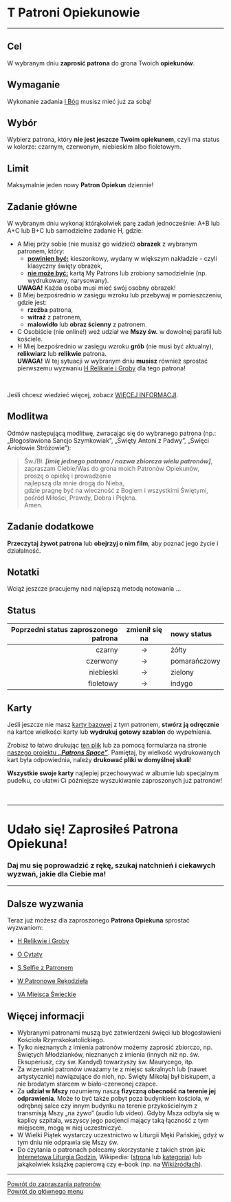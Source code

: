 # <span class="status status-list"><span class="status status-yellow">T</span> Patroni Opiekunowie</span>
---
## Cel
W <span class="selected-day-info">wybranym dniu</span> **zaprosić patrona** do grona Twoich **opiekunów**.
## Wymaganie
Wykonanie zadania [<span class="status status-list"><span class="status status-god">I</span> Bóg</span>](bog.md) musisz mieć już za sobą!
## Wybór
Wybierz patrona, który **nie jest jeszcze Twoim opiekunem**, czyli ma status w kolorze: <span class="status status-black">czarnym</span>, <span class="status status-red">czerwonym</span>, <span class="status status-blue">niebieskim</span> albo <span class="status status-violet">fioletowym</span>.
## Limit
Maksymalnie jeden nowy **Patron Opiekun** dziennie!
## Zadanie główne
W <span class="selected-day-info">wybranym dniu</span> wykonaj którąkolwiek parę zadań jednocześnie:
<span class="status status-title"><span class="status status-title">A</span>+<span class="status status-title">B</span></span>
lub 
<span class="status status-title"><span class="status status-title">A</span>+<span class="status status-title">C</span></span>
lub
<span class="status status-title"><span class="status status-title">B</span>+<span class="status status-title">C</span></span>
lub samodzielne zadanie
<span class="status status-title">H</span>, gdzie:
<ul class="list-group list-group-light list-group-small">
  <li class="list-group-item">
    <span class="status status-title">A</span> Miej przy sobie (nie musisz go widzieć) <strong>obrazek</strong> z wybranym patronem, który:
    <ul>
      <li><strong><u>powinien być:</u></strong> kieszonkowy, wydany w większym nakładzie - czyli klasyczny święty obrazek,</li>
      <li><strong><u>nie może być:</u></strong> kartą My Patrons lub zrobiony samodzielnie (np. wydrukowany, narysowany).</li>
    </ul>
    <strong>UWAGA!</strong> Każda osoba musi mieć swój osobny obrazek!
  </li>
  <li class="list-group-item">
    <span class="status status-title">B</span> Miej bezpośrednio w zasięgu wzroku lub przebywaj w pomieszczeniu, gdzie jest:
    <ul>
      <li><strong>rzeźba</strong> patrona,</li>
      <li><strong>witraż</strong> z patronem,</li>
      <li><strong>malowidło</strong> lub <strong>obraz ścienny</strong> z patronem.</li>
    </ul>
  </li>
  <li class="list-group-item">
    <span class="status status-title">C</span> Osobiście (nie online!) weź udział we <strong>Mszy św.</strong> w dowolnej parafii lub kościele.
  </li>
  <li class="list-group-item">
    <span class="status status-title">H</span> Miej bezpośrednio w zasięgu wzroku <strong>grób</strong> (nie musi być aktualny), <strong>relikwiarz</strong> lub <strong>relikwie</strong> patrona.
    <br />
    <strong>UWAGA!</strong> W tej sytuacji w <span class="selected-day-info">wybranym dniu</span> <strong>musisz</strong> również sprostać pierwszemu wyzwaniu <a href="relikwie_i_groby.md"><span class="status status-list"><span class="status status-list">H</span> Relikwie i Groby</span></a> dla tego patrona!
  </li>
</ul>
<br />

Jeśli chcesz wiedzieć więcej, zobacz [WIĘCEJ INFORMACJI](#patroni-opiekunowie-wiecej-informacji).

## Modlitwa
Odmów następującą modlitwę, zwracając się do wybranego patrona (np.: „Błogosławiona Sancjo Szymkowiak”, „Święty Antoni z Padwy”, „Święci Aniołowie Stróżowie”):
> Św./Bł. _**[imię jednego patrona / nazwa zbiorcza wielu patronów]**_,  
> zapraszam Ciebie/Was do grona moich Patronów Opiekunów,  
> proszę o opiekę i prowadzenie  
> najlepszą dla mnie drogą do Nieba,  
> gdzie pragnę być na wieczność z Bogiem i wszystkimi Świętymi,  
> pośród Miłości, Prawdy, Dobra i Piękna.  
> Amen.
## Zadanie dodatkowe
**Przeczytaj żywot patrona** lub **obejrzyj o nim film**, aby poznać jego życie i działalność.
## Notatki
Wciąż jeszcze pracujemy nad najlepszą metodą notowania ...

## Status
| Poprzedni status zaproszonego patrona | zmienił się na | nowy status |
|---:|:---:|:---|
|<span class="status status-black">czarny</span>|→|<span class="status status-yellow">żółty</span>|
|<span class="status status-red">czerwony</span>|→|<span class="status status-orange">pomarańczowy</span>|
|<span class="status status-blue">niebieski</span>|→|<span class="status status-green">zielony</span>|
|<span class="status status-violet">fioletowy</span>|→|<span class="status status-indigo">indygo</span>|
## Karty
Jeśli jeszcze nie masz [karty bazowej](karty_kolekcjonerskie.md#karty-kolekcjonerskie-karty-bazowe) z tym patronem, **stwórz ją odręcznie** na kartce wielkości karty lub **wydrukuj gotowy szablon** do wypełnienia.

Zrobisz to łatwo drukując [ten plik](/pl/pdf/karty_bazowe.pdf) lub za pomocą formularza na stronie [naszego projektu **_„Patrons Space”_**](https://pl.patrons.space/cards). Pamiętaj, by wielkość wydrukowanych kart była odpowiednia, należy **drukować pliki w domyślnej skali**!

**Wszystkie swoje karty** najlepiej przechowywać w albumie lub specjalnym pudełku, co ułatwi Ci późniejsze wyszukiwanie zaproszonych już patronów!
<br />
<br />
<br />

---
# Udało się! Zaprosiłeś **Patrona Opiekuna**!
### Daj mu się poprowadzić z rękę, szukaj natchnień i ciekawych wyzwań, jakie dla Ciebie ma!
---

## Dalsze wyzwania
Teraz już możesz dla zaproszonego **Patrona Opiekuna** sprostać wyzwaniom:
- [<span class="status status-list"><span class="status status-list">H</span> Relikwie i Groby</span>](relikwie_i_groby.md)

- [<span class="status status-list"><span class="status status-list">O</span> Cytaty</span>](cytaty.md)

- [<span class="status status-list"><span class="status status-list">S</span> Selfie z Patronem</span>](selfie_z_patronem.md)

- [<span class="status status-list"><span class="status status-list">W</span> Patronowe Rękodzieła</span>](patronowe_rekodziela.md)

- [<span class="status status-list"><span class="status status-list">VA</span> Miejsca Świeckie</span>](miejsca_swieckie.md)
## <span id="patroni-opiekunowie-wiecej-informacji">Więcej informacji</span>
- Wybranymi patronami muszą być zatwierdzeni święci lub błogosławieni Kościoła Rzymskokatolickiego.
- Tylko nieznanych z imienia patronów możemy zaprosić zbiorczo, np. Świętych Młodzianków, nieznanych z imienia (innych niż np. św. Eksuperiusz, czy św. Kandyd) towarzyszy św. Maurycego, itp.
- Za wizerunki patronów uważamy te z miejsc sakralnych lub (nawet artystycznie) nawiązujące do nich, np. Święty Mikołaj był biskupem, a nie brodatym starcem w biało-czerwonej czapce.
- Za **udział w Mszy** rozumiemy naszą **fizyczną obecność na terenie jej odprawienia**. Może to być także pobyt poza budynkiem kościoła, w odrębnej salce czy innym budynku na terenie przykościelnym z transmisją Mszy „na żywo” (audio lub video). Gdyby Msza odbyła się w kaplicy szpitala, wszyscy jego pacjenci mający taką łączność z tym miejscem, mogą w niej uczestniczyć.
- W Wielki Piątek wystarczy uczestnictwo w Liturgii Męki Pańskiej, gdyż w tym dniu nie odprawia się Mszy św.
- Do czytania o patronach polecamy skorzystanie z takich stron jak: [Internetowa Liturgia Godzin](https://brewiarz.pl/czytelnia/swieci/index.php3), Wikipedia: ([strona](https://pl.wikipedia.org/wiki/%C5%9Awi%C4%99ci_i_b%C5%82ogos%C5%82awieni_Ko%C5%9Bcio%C5%82a_katolickiego) lub [kategoria](https://pl.wikipedia.org/wiki/Kategoria:%C5%9Awi%C4%99ci_katoliccy)) lub jakąkolwiek książkę papierową czy e-book (np. na [Wikiżródłach](https://pl.wikisource.org/wiki/%C5%BBywoty_%C5%9Awi%C4%99tych_Pa%C5%84skich_na_wszystkie_dnie_roku)).

---

[Powrót do zapraszania patronów](jak_zapraszac_patronow.md#jak-zapraszac-patronow-patron-opiekun)  
[Powrót do głównego menu](index.md)
